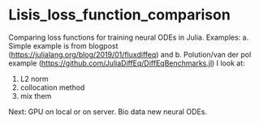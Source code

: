 # Lisis_loss_function_comparison
Comparing loss functions for training neural ODEs in Julia.
Examples: a. Simple example is from blogpost (https://julialang.org/blog/2019/01/fluxdiffeq) and b. Polution/van der pol example (https://github.com/JuliaDiffEq/DiffEqBenchmarks.jl) 
I look at:
  1. L2 norm
  2. collocation method
  3. mix them
  
Next: GPU on local or on server. Bio data new neural ODEs.
